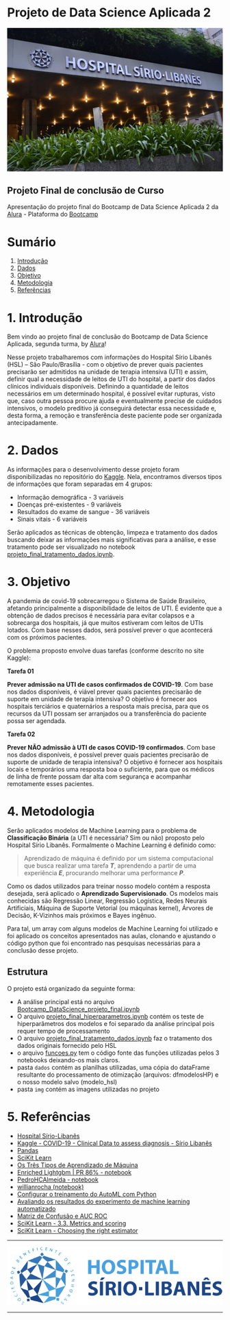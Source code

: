 
# Projeto de Data Science Aplicada 2 

<p align="center">
  <img src=".\img\hospitalsiriolibanes-imagem1.jpg"/>
</p>

## Projeto Final de conclusão de Curso
Apresentação do projeto final do Bootcamp de Data Science Aplicada 2 da [Alura](https://www.alura.com.br) - Plataforma do [Bootcamp](https://bootcamps.alura.com.br/acesso-a-plataforma)


# Sumário
1. [Introdução](#intro)
2. [Dados](#dados)
3. [Objetivo](#objetivo)
4. [Metodologia](#metodologia)
5. [Referências](#referencia)


<a name="intro"></a>
# 1. Introdução

Bem vindo ao projeto final de conclusão do Bootcamp de Data Science Aplicada, segunda turma, by [Alura](http://www.alura.com.br)!

Nesse projeto trabalharemos com informações do Hospital Sírio Libanês (HSL) – São Paulo/Brasília - com o objetivo de prever quais pacientes precisarão ser admitidos na unidade de terapia intensiva (UTI) e assim, definir qual a necessidade de leitos de UTI do hospital, a partir dos dados clínicos individuais disponíveis. Definindo a quantidade de leitos necessários em um determinado hospital, é possível evitar rupturas, visto que, caso outra pessoa procure ajuda e eventualmente precise de cuidados intensivos, o modelo preditivo já conseguirá detectar essa necessidade e, desta forma, a remoção e transferência deste paciente pode ser organizada antecipadamente.


<a name="dados"></a>
# 2. Dados

As informações para o desenvolvimento desse projeto foram disponibilizadas no repositório do [Kaggle](https://www.kaggle.com/S%C3%ADrio-Libanes/covid19). Nela, encontramos diversos tipos de informações que foram separadas em 4 grupos:

* Informação demográfica - 3 variáveis
* Doenças pré-existentes - 9 variáveis
* Resultados do exame de sangue - 36 variáveis
* Sinais vitais - 6 variáveis

Serão aplicados as técnicas de obtenção, limpeza e tratamento dos dados buscando deixar as informações mais significativas para a análise, e esse tratamento pode ser visualizado no notebook [projeto_final_tratamento_dados.ipynb](https://github.com/hc0rd31r0/Bootcamp_Data_Science/blob/main/projeto-final/projeto_final_tratamento_dados.ipynb).


<a name="objetivo"></a>
# 3. Objetivo

A pandemia de covid-19 sobrecarregou o Sistema de Saúde Brasileiro, afetando principalmente a disponibilidade de leitos de UTI. É evidente que a obtenção de dados precisos é necessária para evitar colapsos e a sobrecarga dos hospitais, já que muitos estiveram com leitos de UTIs lotados. Com base nesses dados, será possível prever o que acontecerá com os próximos pacientes.

O problema proposto envolve duas tarefas (conforme descrito no site Kaggle):

**Tarefa 01**

**Prever admissão na UTI de casos confirmados de COVID-19**. Com base nos dados disponíveis, é viável prever quais pacientes precisarão de suporte em unidade de terapia intensiva? O objetivo é fornecer aos hospitais terciários e quaternários a resposta mais precisa, para que os recursos da UTI possam ser arranjados ou a transferência do paciente possa ser agendada.

**Tarefa 02**

**Prever NÃO admissão à UTI de casos COVID-19 confirmados**. Com base nos dados disponíveis, é possível prever quais pacientes precisarão de suporte de unidade de terapia intensiva? O objetivo é fornecer aos hospitais locais e temporários uma resposta boa o suficiente, para que os médicos de linha de frente possam dar alta com segurança e acompanhar remotamente esses pacientes. 


<a name="metodologia"></a>
# 4. Metodologia

Serão aplicados modelos de Machine Learning para o problema de **Classificação Binária** (a UTI é necessária? Sim ou não) proposto pelo Hospital Sírio Libanês. Formalmente o Machine Learning é definido como:

>Aprendizado de máquina é definido por um sistema computacional que busca realizar uma tarefa ***T***, aprendendo a partir de uma experiência ***E***, procurando melhorar uma performance ***P***.

Como os dados utilizados para treinar nosso modelo contém a resposta desejada, será aplicado o  **Aprendizado Supervisionado**. Os modelos mais conhecidas são Regressão Linear, Regressão Logística, Redes Neurais Artificiais, Máquina de Suporte Vetorial (ou máquinas kernel), Árvores de Decisão, K-Vizinhos mais próximos e Bayes ingênuo.

Para tal, um array com alguns modelos de Machine Learning foi utilizado e foi aplicado os conceitos apresentados nas aulas, clonando e ajustando o código python que foi encontrado nas pesquisas necessárias para a conclusão desse projeto.

## Estrutura
O projeto está organizado da seguinte forma:

* A análise principal está no arquivo [Bootcamp_DataScience_projeto_final.ipynb](https://github.com/hc0rd31r0/Bootcamp_Data_Science/blob/main/projeto-final/Bootcamp_DataScience_projeto_final.ipynb)
* O arquivo [projeto_final_hiperparametros.ipynb](https://github.com/hc0rd31r0/Bootcamp_Data_Science/blob/main/projeto-final/projeto_final_hiperparametros.ipynb) contém os teste de hiperparâmetros dos modelos e foi separado da análise principal pois requer tempo de processamento
* O arquivo [projeto_final_tratamento_dados.ipynb](https://github.com/hc0rd31r0/Bootcamp_Data_Science/blob/main/projeto-final/projeto_final_tratamento_dados.ipynb) faz o tratamento dos dados originais fornecido pelo HSL
* o arquivo [funcoes.py](https://github.com/hc0rd31r0/Bootcamp_Data_Science/blob/main/projeto-final/funcoes.py) tem o código fonte das funções utilizadas pelos 3 notebooks deixando-os mais claros.
* pasta ```dados``` contém as planilhas utilizadas, uma cópia do dataFrame resultante do processamento de otimização (arquivos: dfmodelosHP) e o nosso modelo salvo (modelo_hsl)
* pasta ```img``` contém as imagens utilizadas no projeto

<a name="referencia"></a>
# 5. Referências

* [Hospital Sírio-Libanês](https://www.hospitalsiriolibanes.org.br/Paginas/nova-home.aspx)
* [Kaggle - COVID-19 - Clinical Data to assess diagnosis - Sírio Libanês](https://www.kaggle.com/S%C3%ADrio-Libanes/covid19)
* [Pandas](https://pandas.pydata.org/pandas-docs/stable/index.html)
* [SciKit Learn](https://scikit-learn.org/stable/modules/classes.html#module-sklearn.linear_model)
* [Os Três Tipos de Aprendizado de Máquina](https://lamfo-unb.github.io/2017/07/27/tres-tipos-am/)
* [Enriched Lightgbm | PR 86% - notebook](https://www.kaggle.com/andrewmvd/enriched-lightgbm-pr-86-auc-92-68)
* [PedroHCAlmeida - notebook](https://github.com/PedroHCAlmeida/Bootcamp_alura/blob/main/Modulo_4/Aulas/Aulas.ipynb)
* [willianrocha (notebook)](https://github.com/willianrocha/COVID-19_clinical_data_assess_diagnosis/blob/main/notebooks/ML.ipynb)
* [Configurar o treinamento do AutoML com Python](https://docs.microsoft.com/pt-br/azure/machine-learning/how-to-configure-auto-train)
* [Avaliando os resultados do experimento de machine learning automatizado](https://docs.microsoft.com/pt-br/azure/machine-learning/how-to-understand-automated-ml)
* [Matriz de Confusão e AUC ROC](https://medium.com/data-hackers/matriz-de-confus%C3%A3o-e-auc-roc-f7e446dca107)
* [SciKit Learn - 3.3. Metrics and scoring](https://scikit-learn.org/stable/modules/model_evaluation.html#scoring-parameter)
* [SciKit Learn - Choosing the right estimator](https://scikit-learn.org/stable/tutorial/machine_learning_map/index.html)


----

<p align="center">
  <img src=".\img\hospitalsiriolibanes-logo3.png"/>
</p>

----